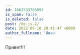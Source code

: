 ```yaml
---
id: 1663533706597
is_spam: false
is_deleted: false
post: /de-js-2/
date: 2022-09-18 20:41:47 +0000
author_fullname: 'Иван'
---
```


Привет!!!
